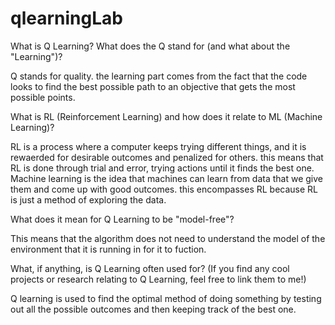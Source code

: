 # qlearningLab

What is Q Learning? What does the Q stand for (and what about the "Learning")?

  Q stands for quality. the learning part comes from the fact that the code looks to find the best possible path to an objective that gets the most possible points. 

What is RL (Reinforcement Learning) and how does it relate to ML (Machine Learning)?
  
  RL is a process where a computer keeps trying different things, and it is rewaerded for desirable outcomes and penalized for others. this means that RL is done through trial and error, trying actions until it finds the best one. Machine learning is the idea that machines can learn from data that we give them and come up with good outcomes. this encompasses RL because RL is just a method of exploring the data. 
  
What does it mean for Q Learning to be "model-free"?

  This means that the algorithm does not need to understand the model of the environment that it is running in for it to fuction. 

What, if anything, is Q Learning often used for? (If you find any cool projects or research relating to Q Learning, feel free to link them to me!)

  Q learning is used to find the optimal method of doing something by testing out all the possible outcomes and then keeping track of the best one. 
